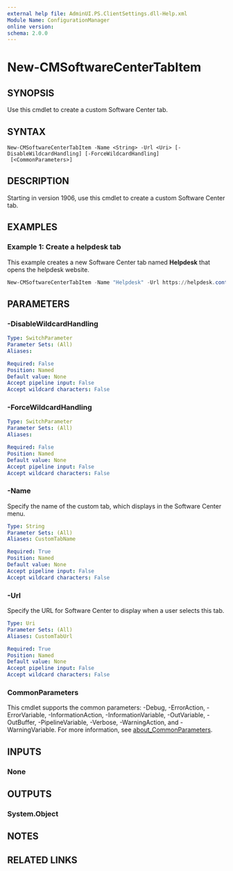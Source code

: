 ```yaml
---
external help file: AdminUI.PS.ClientSettings.dll-Help.xml
Module Name: ConfigurationManager
online version:
schema: 2.0.0
---
```


# New-CMSoftwareCenterTabItem

## SYNOPSIS

Use this cmdlet to create a custom Software Center tab.

## SYNTAX

```
New-CMSoftwareCenterTabItem -Name <String> -Url <Uri> [-DisableWildcardHandling] [-ForceWildcardHandling]
 [<CommonParameters>]
```

## DESCRIPTION

Starting in version 1906, use this cmdlet to create a custom Software Center tab.

## EXAMPLES

### Example 1: Create a helpdesk tab

This example creates a new Software Center tab named **Helpdesk** that opens the helpdesk website.

```powershell
New-CMSoftwareCenterTabItem -Name "Helpdesk" -Url https://helpdesk.contoso.com
```

## PARAMETERS

### -DisableWildcardHandling

```yaml
Type: SwitchParameter
Parameter Sets: (All)
Aliases:

Required: False
Position: Named
Default value: None
Accept pipeline input: False
Accept wildcard characters: False
```

### -ForceWildcardHandling

```yaml
Type: SwitchParameter
Parameter Sets: (All)
Aliases:

Required: False
Position: Named
Default value: None
Accept pipeline input: False
Accept wildcard characters: False
```

### -Name

Specify the name of the custom tab, which displays in the Software Center menu.

```yaml
Type: String
Parameter Sets: (All)
Aliases: CustomTabName

Required: True
Position: Named
Default value: None
Accept pipeline input: False
Accept wildcard characters: False
```

### -Url

Specify the URL for Software Center to display when a user selects this tab.

```yaml
Type: Uri
Parameter Sets: (All)
Aliases: CustomTabUrl

Required: True
Position: Named
Default value: None
Accept pipeline input: False
Accept wildcard characters: False
```

### CommonParameters
This cmdlet supports the common parameters: -Debug, -ErrorAction, -ErrorVariable, -InformationAction, -InformationVariable, -OutVariable, -OutBuffer, -PipelineVariable, -Verbose, -WarningAction, and -WarningVariable. For more information, see [about_CommonParameters](http://go.microsoft.com/fwlink/?LinkID=113216).

## INPUTS

### None

## OUTPUTS

### System.Object
## NOTES

## RELATED LINKS
